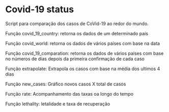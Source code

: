 # Covid-19 status
<p>Script para comparação dos casos de CoVid-19 ao redor do mundo.</p>

<p>Função covid_19_country:
  retorna os dados de um determinado país</p>
<p>Função covid_world:
  retorna os dados de vários países com base na data</p>
<p>Função covid_19_comparation:
  retorna os dados de vários países com base no números de dias depois da primeira confirmação de cada caso</p>
<p> Função extrapolate: Extrapola os casos com base na média dos ultimos 4 dias </p>
<p> Função new_cases: Gráfico novos casos X total de casos </p>
<p> Função rate: Acompanhamento das taxas oa longo do tempo</p>
<p> Função lethality: letalidade e taxa de recuperação </p>


